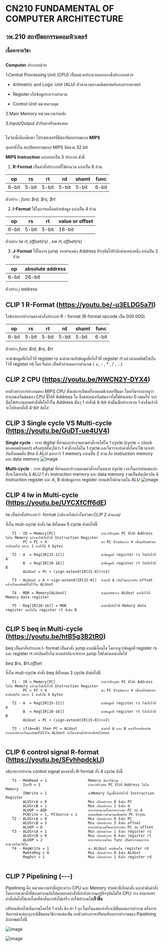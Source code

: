 # CN210 FUNDAMENTAL OF COMPUTER ARCHITECTURE
## วพ.210 สถาปัตยกรรมคอมพิวเตอร์
### **เนื้อหารายวิชา**

##

**Computer** ประกอบด้วย

1.Central Processing Unit (CPU) เป็นหน่วยประมวลผลกลางซึ่งประกอบด้วย 

  * Artimetric and Logic Unit (ALU) ตัวคำนวนทางคณิตศาสตร์และตรรกศาสตร์  
  
  * Register เก็บข้อมูลระหว่างคำนวน
  
  * Control Unit หน่วยควบคุม
  
2.Main Memory หน่วยความจำหลัก

3.Input/Output ตัวรับค่าหรือแสดงผล

##

ในวิชานี้เลือกศึกษา โปรเซสเซอร์ที่มีสถาปัตยกรรมแบบ **MIPS**

ทุกคำสั่งใน สถาปัตยกรรมแบบ MIPS มีขนาด 32 bit

**MIPS Instruction** แบ่งออกเป็น 3 ประเภท ดังนี้

1. **R-Format** เป็นคำสั่งประเภทที่ใช้คำนวน แบ่งเป็น 6 ส่วน

|op | rs | rt | rd | shamt | func |
|---|---|---|---|---|---|
|6-bit|5-bit|5-bit|5-bit|5-bit|6-bit|

ตัวอย่าง : *func $rd, $rs, $rt*

2. **I-Format** ใช้ในการเคลื่อนย้ายข้อมูล แบ่งเป็น 4 ส่วน 

|op | rs | rt | value or offset |
|---|---|---|---|
|6-bit|5-bit|5-bit|16-bit|

ตัวอย่าง *lw $rt, offset($rs)* , *sw $rt, offset($rs)*

3. **J-Format** ใช้ในการ jump จากตำแหน่ง Address ปัจจุบันไปยังอีกตำแหน่งหนึ่ง แบ่งเป็น 2 ส่วน 
   
|op | absolute address |
|---|---|
|6-bit|26-bit|

ตัวอย่าง *j address*


## **CLIP 1 R-Format** (https://youtu.be/-u3ELDG5a7I) 

ใอธิบายการทำงานของคำสั่งประเภท R - format (R-format opcode เป็น 000 000)

|op | rs | rt | rd | shamt | func |
|---|---|---|---|---|---|
|6-bit|5-bit|5-bit|5-bit|5-bit|6-bit|

ตัวอย่าง *func $rd, $rs, $rt*
   
จะนำข้อมูลที่เก็บไว้ที่ register rs มาคำนวนกับข้อมูลที่เก็บไว้ที่ register rt แล้วนำผลลัพธ์ไปเก็บไว้ที่ register rd โดย func เป็นตัวกำหนดการคำนวณ ( +, - , * , / , ...)


## **CLIP 2 CPU** (https://youtu.be/NWCN2Y-DYX4) 

ยกตัวอย่างการทำงานของ MIPS CPU ตั้งแต่การเปิดเครื่องคอมพิวเตอร์ขึ้นมา โดยเริ่มจากการดูว่าตำแหน่งเริ่มต้นของ CPU ชี้ไปที่ Address ใด ซึ่งตำแหน่งเริ่มต้นอาจไม่ใช่ตำแหน่ง 0 เสมอไป จากนั้นให้ทำงานตามคำสั่งที่เก็บไว้ใน Address นั้นๆ 1 คำสั่งมี 4-bit ดังนั้นเมื่อทำงานจบ 1 คำสั่งแล้วก็จะไปทำคำสั่งที่ 4-bit ถัดไป 

## **CLIP 3 Single cycle VS Multi-cycle** (https://youtu.be/GuDT-ue4UV4) 

**Single cycle** : วงจร digital ที่อ่านและทำงานตามคำสั่งจบได้ใน 1 cycle (cycle = clock ของคอมพิวเตอร์) หรือสรุปสั้นๆได้ว่า 1 คำสั่งจบได้ใน 1 cycle และไม่ว่าจะทำคำสั่งใดจะใช้เวลาเท่ากันทั้งหมดคือ 8ns มี ALU มากกว่า 1 memory แบ่งเป็น 2 ส่วน คือ instruction memory และ data memory
![image](https://i.stack.imgur.com/vCvw1.png)

**Multi-cycle**  : วงจร digital ที่อ่านและทำงานตามคำสั่งจบในหลาย cycle เวลาในการทำแต่ละคำสั่งจะไม่เท่ากัน มี ALU 1 ตัว  instruction memory และ data memory รวมเป็นอันเดียวกัน มี Instruction register และ A, B พักข้อมูลจาก register ก่อนเข้าไปคำนวณใน ALU
![image](https://i.imgur.com/mWXHWpT.png)

## **CLIP 4 lw in Multi-cycle** (https://youtu.be/UYCXfCff6dE)

lw เป็นคำสั่งประเภท I- format *(อธิบายไปแล้วในหัวข้อ CLIP 2 ด้านบน)*

ซึ่งใน muti-cycle คำสั่ง lw มีทั้งหมด 5 cycle ดังต่อไปนี้
```
   T1 - IR = Memory[PC]                     อ่านว่าปัจจุบัน PC ชี้ไปที่ Address ใดใน Memory แล้วนำไปเก็บไว้ที่ Instruction Register 
        PC = PC + 4                         นำ PC ปัจจุบันบวก 4 เพื่อเตรียมตัวทำคำสั่งถัดไป เพราะ 1 คำสั่งใช้ 4 bytes 
        
   T2 - A  = Reg[IR[25-21]]                 นำข้อมูลที่ register rs ไปเก็บไว้ที่ A
        B  = Reg[IR[20-16]]                 นำข้อมูลที่ register rt ไปเก็บไว้ที่ B
        ALUout = PC + (sign-extend(IR[15-0])<<2)  
        
   T3 - ALUout = A + sign-extend(IR[15-0])  นำค่าที่ A เก็บไว้มาบวกกับ offset แล้วเก็บผลลัพธ์ที่ได้ไว้ใน ALUout
   
   T4 - MDR = Memory[ALUout]                นำผลลัพธ์จาก ALUout มาเก็บไว้ที่ Memory data register
   
   T5 - Reg[IR[20-16]] = MDR                นำค่าที่เก็บไว้ที่ Memory data register มาเก็บใน register rt ซึ่งคือ B
   
```

## **CLIP 5 beq in Multi-cycle** (https://youtu.be/htB5g3B2tR0) 

beq เป็นคำสั่งประเภท I- format เป็นคำสั่ง jump แบบมีเงื่อนไข โดยจะดูว่าข้อมูลที่ register rs และ register rt เท่ากันหรือไม่ หากเท่ากันจะทำการ jump ไปยังตำแหน่งถัดไป

*beq $rs, $rt,offset*

ซึ่งใน muti-cycle คำสั่ง beq มีทั้งหมด 3 cycle ดังต่อไปนี้
```
   T1 - IR = Memory[PC]                     อ่านว่าปัจจุบัน PC ชี้ไปที่ Address ใดใน Memory แล้วนำไปเก็บไว้ที่ Instruction Register 
        PC = PC + 4                         นำ PC ปัจจุบันบวก 4 เพื่อเตรียมตัวทำคำสั่งถัดไป เพราะ 1 คำสั่งใช้ 4 bytes 
        
   T2 - A  = Reg[IR[25-21]]                 นำข้อมูลที่ register rs ไปเก็บไว้ที่ A
        B  = Reg[IR[20-16]]                 นำข้อมูลที่ register rt ไปเก็บไว้ที่ B
        ALUout = PC + (sign-extend(IR[15-0])<<2)  
        
   T3 - if(A==B) then PC = ALUout           นำค่าที่ A และ B มาเปรียบเทียบกัน หากเท่ากันจะเก็บผลลัพธ์ที่ได้ไว้ใน ALUout ถ้าไม้จะข้ามไปทำคำสั่งถัดไปทันที
   
```

## **CLIP 6 control signal R-format** (https://youtu.be/SFvhhpdckLI) 

อธิบายการทำงาน control signal ของคำสั่ง R-format ทั้ง 4 cycle ดังนี้ 

```
   T1 - MemRead = 1                   Memory มีการใช้งาน
        IorD = 1                      อ่านว่าปัจจุบัน PC ชี้ไปที่ Address ใดใน Memory
        IRWrite = 1                   นำMemory ที่ถูกชี้ไปเก็บไว้ที่ Instruction Register
        ALUSrcA = 0                   Mux เลือกค่าจาก 0 ซึ่งคือ PC
        ALUSrcB = 1                   Mux เลือกค่าจาก 1 ซึ่งคือ 4
        ALUOP = ADD                   ทำการคำนวณโดยการบวกค่า PC กับ 4
        PCWrite = 1, PCSource = 1     นำผลลัพธ์การคำนวณเขียนทับ PC ปัจจุบัน
   T2 - ALUSrcA = 0                   Mux เลือกค่าจาก 0 ซึ่งคือ PC
        ALUSrcB = 3                   Mux เลือกค่าจาก 3 ซึ่งคือ offset
        ALUOP = 0                     ทำการคำนวณโดยการบวกค่า PC กับ offset
   T3 - ALUSrcA = 1                   Mux เลือกค่าจาก 1 ซึ่งคือ register rs
        ALUSrcB = 0                   Mux เลือกค่าจาก 0 ซึ่งคือ register rt
        ALUOP = 2                     ทำการคำนวณโดย func เป็นตัวกำหนดว่าจะคำนวณโดยวิธีใด
   T4 - RegWrite = 1                  นำ ALUout มาเขียนใน register rd
        MemtoReg = 0                  Mux เลือกค่าจาก 0 ซึ่งคือ ALUout
        RegDst = 1                    Mux เลือกค่าจาก 1 ซึ่งคือ register rd
   
```
## **CLIP 7 Pipelining** (---) 

Pipelining คือ หน่วยความจำที่อยู่ระหว่าง CPU และ Memory ทำหน้าที่เก็บคำสั่ง และลำดับคำสั่งโดยการนำคำสั่งที่ต้องทำงานถัดไปมาต่อรอคำสั่งที่กำลังทำงานอยู่ปัจจุบันไม่ให้ CPU ว่าง สามารถทำคำสั่งถัดไปได้เลยโดยที่คำสั่งแรกยังไม่เสร็จ ทำให้ทำงานได้**เร็วขึ้น** 

เปรียบเทียบให้เห็นภาพโดยให้ 1 คำสั่ง คือ ผ้า 1 ถุง โดยในแต่ละคำสั่งจะมีขั้นตอนการทำงาน หรือการจัดการผ้าแต่ละถุงจะมีขั้นตอนวิธีการแต่ละขั้น ยกตัวอย่างการเปรียบเทียบการทำงานของ Pipelining ดังภาพต่อไปนี้

![image](http://3.bp.blogspot.com/-6RQaYhlYk2k/UKTYQVX9csI/AAAAAAAAAGQ/0xF1OxF_N_Y/s1600/02-What-is-pipelining-01.png)

![image](http://2.bp.blogspot.com/-4YXOlZ30iCQ/UKTYR4Y4FLI/AAAAAAAAAGk/pCdSkaaazVA/s1600/02-What-is-pipelining-02.png)
